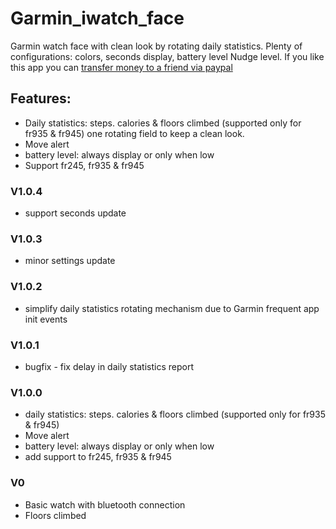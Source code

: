 # Garmin_iwatch_face
Garmin watch face with clean look by rotating daily statistics.
Plenty of configurations: colors, seconds display, battery level Nudge level.
If you like this app you can [transfer money to a friend via paypal](https://paypal.me/edystein?locale.x=en_US)


## Features:
- Daily statistics: steps. calories & floors climbed (supported only for fr935 & fr945)
one rotating field to keep a clean look. 
- Move alert
- battery level: always display or only when low
- Support fr245, fr935 & fr945

 
### V1.0.4
- support seconds update  

### V1.0.3
- minor settings update  

### V1.0.2
- simplify daily statistics rotating mechanism due to Garmin frequent app init events  

### V1.0.1
- bugfix - fix delay in daily statistics report 

### V1.0.0
- daily statistics: steps. calories & floors climbed (supported only for fr935 & fr945) 
- Move alert
- battery level: always display or only when low
- add support to fr245, fr935 & fr945

### V0
- Basic watch with bluetooth connection
- Floors climbed
